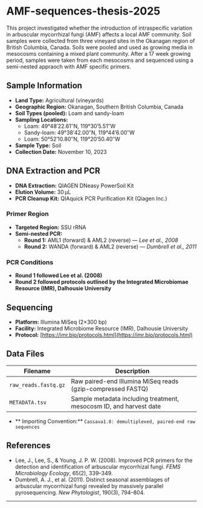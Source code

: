 # AMF-sequences-thesis-2025
This project investigated whether the introduction of intraspecific variation in arbuscular mycorrhizal fungi (AMF) affects a local AMF community. 
Soil samples were collected from three vineyard sites in the Okanagan region of British Columbia, Canada. Soils were pooled and used as growing media in mesocosms containing a mixed plant community.
After a 17 week growing period, samples were taken from each mesocosms and sequenced using a semi-nested appraoch with AMF specific primers.

## Sample Information
- **Land Type:** Agricultural (vineyards)
- **Geographic Region:** Okanagan, Southern British Columbia, Canada  
- **Soil Types (pooled):** Loam and sandy-loam  
- **Sampling Locations:**  
  - Loam: 49°48′22.61″N, 119°30′5.51″W  
  - Sandy-loam: 49°38′42.00″N, 119°44′6.00″W  
  - Loam: 50°52′10.80″N, 119°20′50.40″W  
- **Sample Type:** Soil  
- **Collection Date:** November 10, 2023
  
## DNA Extraction and PCR
- **DNA Extraction:** QIAGEN DNeasy PowerSoil Kit  
- **Elution Volume:** 30 µL  
- **PCR Cleanup Kit:** QIAquick PCR Purification Kit (Qiagen Inc.)  

### Primer Region
- **Targeted Region:** SSU rRNA  
- **Semi-nested PCR:**
  - **Round 1:** AML1 (forward) & AML2 (reverse) — *Lee et al., 2008*  
  - **Round 2:** WANDA (forward) & AML2 (reverse) — *Dumbrell et al., 2011*

### PCR Conditions
- **Round 1 followed Lee et al. (2008)**
- **Round 2 followed protocols outlined by the Integrated Microbiomae Resource (IMR), Dalhousie University**

## Sequencing
- **Platform:** Illumina MiSeq (2×300 bp)  
- **Facility:** Integrated Microbiome Resource (IMR), Dalhousie University  
- **Protocol:** [https://imr.bio/protocols.html](https://imr.bio/protocols.html)

## Data Files

| Filename              | Description                                                   |
|-----------------------|---------------------------------------------------------------|
| `raw_reads.fastq.gz`  | Raw paired-end Illumina MiSeq reads (gzip-compressed FASTQ)   |
| `METADATA.tsv`        | Sample metadata including treatment, mesocosm ID, and harvest date|

- ** Importing Convention:** `Cassava1.8: demultiplexed, paired-end raw sequences`
  

## References

- Lee, J., Lee, S., & Young, J. P. W. (2008). Improved PCR primers for the detection and identification of arbuscular mycorrhizal fungi. *FEMS Microbiology Ecology*, 65(2), 339–349.
- Dumbrell, A. J., et al. (2011). Distinct seasonal assemblages of arbuscular mycorrhizal fungi revealed by massively parallel pyrosequencing. *New Phytologist*, 190(3), 794–804.

---

